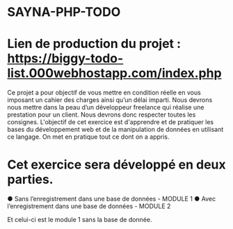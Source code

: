 # SAYNA-PHP-TODO
# Lien de production du projet : https://biggy-todo-list.000webhostapp.com/index.php

Ce projet a pour objectif de vous mettre en condition réelle en vous imposant un cahier
des charges ainsi qu’un délai imparti. Nous devrons nous mettre dans la peau d’un
développeur freelance qui réalise une prestation pour un client. Nous devrons donc
respecter toutes les consignes.
L'objectif de cet exercice est d'apprendre et de pratiquer les bases du développement
web et de la manipulation de données en utilisant ce langage. On met en pratique tout
ce dont on a appris.

# Cet exercice sera développé en deux parties.
● Sans l’enregistrement dans une base de données - MODULE 1
● Avec l’enregistrement dans une base de données - MODULE 2

Et celui-ci est le module 1 sans la base de donnée.
